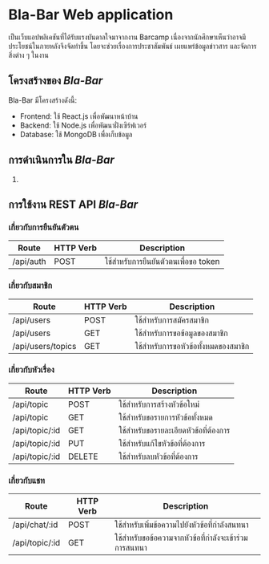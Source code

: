 # Bla-Bar Web application

เป็นเว็บแอปพลิเคชันที่ได้รับแรงบันดาลใจมาจากงาน Barcamp เนื่องจากนักศึกษาเห็นว่าอาจมีประโยชน์ในภายหลังจึงจัดทําขึ้น โดยจะช่วยเรื่องการประชาสัมพันธ์ เผยแพร่ข้อมูลข่าวสาร และจัดการสิ่งต่าง ๆ ในงาน

## โครงสร้างของ _Bla-Bar_
Bla-Bar มีโครงสร้างดังนี้:
* Frontend: ใช้ React.js เพื่อพัฒนาหน้าบ้าน
* Backend: ใช้ Node.js เพื่อพัฒนาฝั่งเซิร์ฟเวอร์
* Database: ใช้ MongoDB เพื่อเก็บข้อมูล


## การดำเนินการใน _Bla-Bar_

1. 

## การใช้งาน REST API _Bla-Bar_
### เกี่ยวกับการยืนยันตัวตน
Route  | HTTP Verb  |  Description | 
----- | ----- | ----- | 
/api/auth | POST | ใช้สำหรับการยืนยันตัวตนเพื่อขอ token | 
### เกี่ยวกับสมาชิก
Route  | HTTP Verb  |  Description | 
----- | ----- | ----- | 
/api/users | POST | ใช้สำหรับการสมัครสมาชิก | 
/api/users | GET | ใช้สำหรับการขอข้อมูลของสมาชิก | 
/api/users/topics | GET | ใช้สำหรับการขอหัวข้อทั้งหมดของสมาชิก | 
### เกี่ยวกับหัวเรื่อง
Route  | HTTP Verb  |  Description | 
----- | ----- | ----- | 
/api/topic | POST | ใช้สำหรับการสร้างหัวข้อใหม่ | 
/api/topic | GET | ใช้สำหรับขอรายการหัวข้อทั้งหมด | 
/api/topic/:id | GET | ใช้สำหรับขอรายละเอียดหัวข้อที่ต้องการ | 
/api/topic/:id | PUT | ใช้สำหรับแก้ไขหัวข้อที่ต้องการ | 
/api/topic/:id | DELETE | ใช้สำหรับลบหัวข้อที่ต้องการ | 
### เกี่ยวกับแชท
Route  | HTTP Verb  |  Description | 
----- | ----- | ----- | 
/api/chat/:id | POST | ใช้สำหรับเพิ่มข้อความไปยังหัวข้อที่กำลังสนทนา | 
/api/topic/:id | GET | ใช้สำหรับขอข้อความจากหัวข้อที่กำลังจะเข้าร่วมการสนทนา | 


